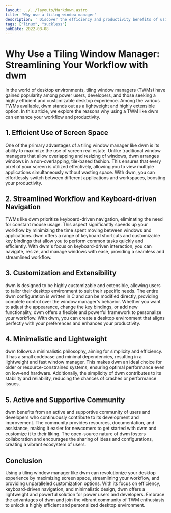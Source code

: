 ```yaml
---
layout: ../../layouts/Markdown.astro
title: 'Why use a tiilng window manager'
description: ' Discover the efficiency and productivity benefits of using a tiling window manager - a powerful tool that optimizes screen space, streamlines multitasking, and enhances workflow organization, making it an ideal choice for power users, developers, and anyone seeking a highly customizable and efficient desktop environment.'
tags: ["linux", "suckless"]
pubDate: 2022-08-08
---
```


# Why Use a Tiling Window Manager: Streamlining Your Workflow with dwm

In the world of desktop environments, tiling window managers (TWMs) have gained popularity among power users, developers, and those seeking a highly efficient and customizable desktop experience. Among the various TWMs available, dwm stands out as a lightweight and highly extensible option. In this article, we explore the reasons why using a TWM like dwm can enhance your workflow and productivity.

## 1. Efficient Use of Screen Space

One of the primary advantages of a tiling window manager like dwm is its ability to maximize the use of screen real estate. Unlike traditional window managers that allow overlapping and resizing of windows, dwm arranges windows in a non-overlapping, tile-based fashion. This ensures that every pixel of your screen is utilized effectively, allowing you to view multiple applications simultaneously without wasting space. With dwm, you can effortlessly switch between different applications and workspaces, boosting your productivity.

## 2. Streamlined Workflow and Keyboard-driven Navigation

TWMs like dwm prioritize keyboard-driven navigation, eliminating the need for constant mouse usage. This aspect significantly speeds up your workflow by minimizing the time spent moving between windows and applications. dwm offers a range of keyboard shortcuts and customizable key bindings that allow you to perform common tasks quickly and efficiently. With dwm's focus on keyboard-driven interaction, you can navigate, resize, and manage windows with ease, providing a seamless and streamlined workflow.

## 3. Customization and Extensibility

dwm is designed to be highly customizable and extensible, allowing users to tailor their desktop environment to suit their specific needs. The entire dwm configuration is written in C and can be modified directly, providing complete control over the window manager's behavior. Whether you want to adjust the appearance, change the key bindings, or add new functionality, dwm offers a flexible and powerful framework to personalize your workflow. With dwm, you can create a desktop environment that aligns perfectly with your preferences and enhances your productivity.

## 4. Minimalistic and Lightweight

dwm follows a minimalistic philosophy, aiming for simplicity and efficiency. It has a small codebase and minimal dependencies, resulting in a lightweight and fast window manager. This makes dwm an ideal choice for older or resource-constrained systems, ensuring optimal performance even on low-end hardware. Additionally, the simplicity of dwm contributes to its stability and reliability, reducing the chances of crashes or performance issues.

## 5. Active and Supportive Community

dwm benefits from an active and supportive community of users and developers who continuously contribute to its development and improvement. The community provides resources, documentation, and assistance, making it easier for newcomers to get started with dwm and customize it to their liking. The open-source nature of dwm fosters collaboration and encourages the sharing of ideas and configurations, creating a vibrant ecosystem of users.

## Conclusion

Using a tiling window manager like dwm can revolutionize your desktop experience by maximizing screen space, streamlining your workflow, and providing unparalleled customization options. With its focus on efficiency, keyboard-driven navigation, and minimalistic design, dwm offers a lightweight and powerful solution for power users and developers. Embrace the advantages of dwm and join the vibrant community of TWM enthusiasts to unlock a highly efficient and personalized desktop environment.
